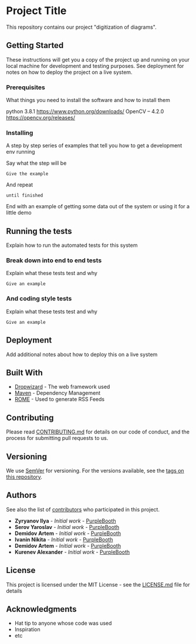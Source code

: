 # Project Title

This repository contains our project "digitization of diagrams".

## Getting Started

These instructions will get you a copy of the project up and running on your local machine for development and testing purposes. See deployment for notes on how to deploy the project on a live system.

### Prerequisites

What things you need to install the software and how to install them

python 3.8.1 https://www.python.org/downloads/
OpenCV – 4.2.0 https://opencv.org/releases/


### Installing

A step by step series of examples that tell you how to get a development env running

Say what the step will be

```
Give the example
```

And repeat

```
until finished
```

End with an example of getting some data out of the system or using it for a little demo

## Running the tests

Explain how to run the automated tests for this system

### Break down into end to end tests

Explain what these tests test and why

```
Give an example
```

### And coding style tests

Explain what these tests test and why

```
Give an example
```

## Deployment

Add additional notes about how to deploy this on a live system

## Built With

* [Dropwizard](http://www.dropwizard.io/1.0.2/docs/) - The web framework used
* [Maven](https://maven.apache.org/) - Dependency Management
* [ROME](https://rometools.github.io/rome/) - Used to generate RSS Feeds

## Contributing

Please read [CONTRIBUTING.md](https://gist.github.com/PurpleBooth/b24679402957c63ec426) for details on our code of conduct, and the process for submitting pull requests to us.

## Versioning

We use [SemVer](http://semver.org/) for versioning. For the versions available, see the [tags on this repository](https://github.com/your/project/tags). 

## Authors



See also the list of [contributors](https://github.com/your/project/contributors) who participated in this project.
* **Zyryanov Ilya** - *Initial work* - [PurpleBooth](https://github.com/PurpleBooth)
* **Serov Yaroslav** - *Initial work* - [PurpleBooth](https://github.com/PurpleBooth)
* **Demidov Artem** - *Initial work* - [PurpleBooth](https://github.com/PurpleBooth)
* **Ivanin Nikita** - *Initial work* - [PurpleBooth](https://github.com/PurpleBooth)
* **Demidov Artem** - *Initial work* - [PurpleBooth](https://github.com/PurpleBooth)
* **Kurenev Alexander** - *Initial work* - [PurpleBooth](https://github.com/PurpleBooth)

## License

This project is licensed under the MIT License - see the [LICENSE.md](LICENSE.md) file for details

## Acknowledgments

* Hat tip to anyone whose code was used
* Inspiration
* etc

